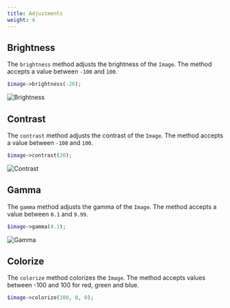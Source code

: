 ```yaml
---
title: Adjustments
weight: 4
---
```


## Brightness

The `brightness` method adjusts the brightness of the `Image`. The method accepts a value between `-100` and `100`.

```php
$image->brightness(-20);
```

![Brightness](../../images/example-brightness.jpg)

## Contrast

The `contrast` method adjusts the contrast of the `Image`. The method accepts a value between `-100` and `100`.

```php
$image->contrast(20);
```

![Contrast](../../images/example-contrast.jpg)

## Gamma

The `gamma` method adjusts the gamma of the `Image`. The method accepts a value between `0.1` and `9.99`.

```php
$image->gamma(4.1);
```

![Gamma](../../images/example-gamma.jpg)

## Colorize

The `colorize` method colorizes the `Image`. The method accepts values between -100 and 100 for red, green and blue.

```php
$image->colorize(100, 0, 0);
```
